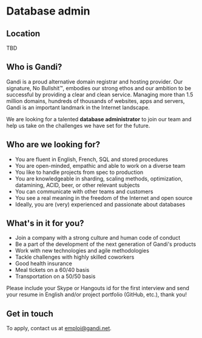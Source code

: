 # Database admin

## Location

TBD

## Who is Gandi?

Gandi is a proud alternative domain registrar and hosting provider. Our signature, No Bullshit™, embodies our strong ethos and our ambition to be successful by providing a clear and clean service. Managing more than 1.5 million domains, hundreds of thousands of websites, apps and servers, Gandi is an important landmark in the Internet landscape.

We are looking for a talented **database administrator** to join our team and help us take on the challenges we have set for the future.

## Who are we looking for?

* You are fluent in English, French, SQL and stored procedures
* You are open-minded, empathic and able to work on a diverse team
* You like to handle projects from spec to production
* You are knowledgeable in sharding, scaling methods, optimization, datamining, ACID, beer, or other relevant subjects
* You can communicate with other teams and customers
* You see a real meaning in the freedom of the Internet and open source
* Ideally, you are (very) experienced and passionate about databases


## What's in it for you?

* Join a company with a strong culture and human code of conduct
* Be a part of the development of the next generation of Gandi's products
* Work with new technologies and agile methodologies
* Tackle challenges with highly skilled coworkers
* Good health insurance
* Meal tickets on a 60/40 basis
* Transportation on a 50/50 basis

Please include your Skype or Hangouts id for the first interview and send your resume in English and/or project portfolio (GitHub, etc.), thank you! 

## Get in touch

To apply, contact us at emploi@gandi.net.
